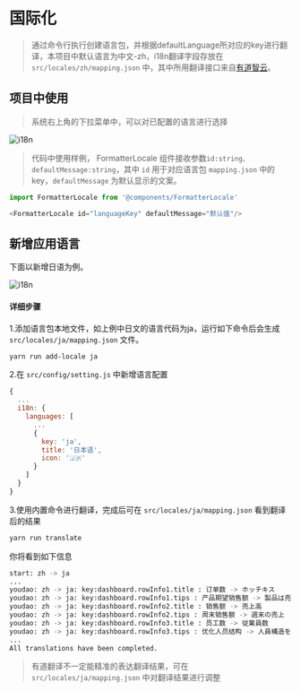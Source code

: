 # 国际化

> 通过命令行执行创建语言包，并根据defaultLanguage所对应的key进行翻译，本项目中默认语言为中文-zh，i18n翻译字段存放在 `src/locales/zh/mapping.json` 中，其中所用翻译接口来自[有道智云](http://ai.youdao.com/docs/doc-trans-api.s#p05)。


## 项目中使用
> 系统右上角的下拉菜单中，可以对已配置的语言进行选择

![i18n](/media/selectlang.jpg)


> 代码中使用样例， FormatterLocale 组件接收参数`id:string、defaultMessage:string`，其中 `id` 用于对应语言包 `mapping.json` 中的key，`defaultMessage` 为默认显示的文案。

```javascript
import FormatterLocale from '@components/FormatterLocale'

<FormatterLocale id="languageKey" defaultMessage="默认值"/>
```

## 新增应用语言

下面以新增日语为例。

![i18n](/media/translate.gif)

#### 详细步骤

1.添加语言包本地文件，如上例中日文的语言代码为ja，运行如下命令后会生成 `src/locales/ja/mapping.json` 文件。
```bash
yarn run add-locale ja
```

2.在 `src/config/setting.js` 中新增语言配置
```javascript
{
  ...
  i18n: {
    languages: [
      ...
      {
        key: 'ja',
        title: '日本语',
        icon: '🇯🇵'
      }
    ]
  }
}
```

3.使用内置命令进行翻译，完成后可在 `src/locales/ja/mapping.json` 看到翻译后的结果
```bash
yarn run translate
```
你将看到如下信息
```bash
start: zh -> ja
...
youdao: zh -> ja: key:dashboard.rowInfo1.title : 订单数 -> ホッチキス
youdao: zh -> ja: key:dashboard.rowInfo1.tips : 产品期望销售额 -> 製品は売上が期待される
youdao: zh -> ja: key:dashboard.rowInfo2.title : 销售额 -> 売上高
youdao: zh -> ja: key:dashboard.rowInfo2.tips : 周末销售额 -> 週末の売上
youdao: zh -> ja: key:dashboard.rowInfo3.title : 员工数 -> 従業員数
youdao: zh -> ja: key:dashboard.rowInfo3.tips : 优化人员结构 -> 人員構造を最適化する
...
All translations have been completed.
```

> 有道翻译不一定能精准的表达翻译结果，可在 `src/locales/ja/mapping.json` 中对翻译结果进行调整